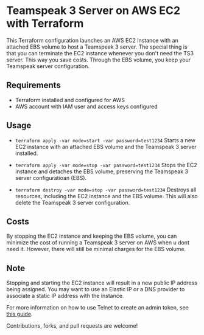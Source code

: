 # Teamspeak 3 Server on AWS EC2 with Terraform

This Terraform configuration launches an AWS EC2 instance with an attached EBS volume to host a Teamspeak 3 server.
The special thing is that you can terminate the EC2 instance whenever you don't need the TS3 server. This way you save costs. Through the EBS volume, you keep your Teamspeak server configuration.

## Requirements

- Terraform installed and configured for AWS
- AWS account with IAM user and access keys configured

## Usage

- `terraform apply -var mode=start -var password=test1234`
  Starts a new EC2 instance with an attached EBS volume and the Teamspeak 3 server installed.

- `terraform apply -var mode=stop -var password=test1234`
  Stops the EC2 instance and detaches the EBS volume, preserving the Teamspeak 3 server configuratioan (EBS).

- `terraform destroy -var mode=stop -var password=test1234`
  Destroys all resources, including the EC2 instance and the EBS volume. This will also delete the Teamspeak 3 server configuration.

## Costs

By stopping the EC2 instance and keeping the EBS volume, you can minimize the cost of running a Teamspeak 3 server on AWS when u dont need it. However, there will still be minimal charges for the EBS volume.

## Note

Stopping and starting the EC2 instance will result in a new public IP address being assigned. You may want to use an Elastic IP or a DNS provider to associate a static IP address with the instance.

For more information on how to use Telnet to create an admin token, see [this guide](https://hg-system.com/wp/de/ts3-teamspeak-3-server-admin-token-ueber-telnet-erstellen/).

Contributions, forks, and pull requests are welcome!

